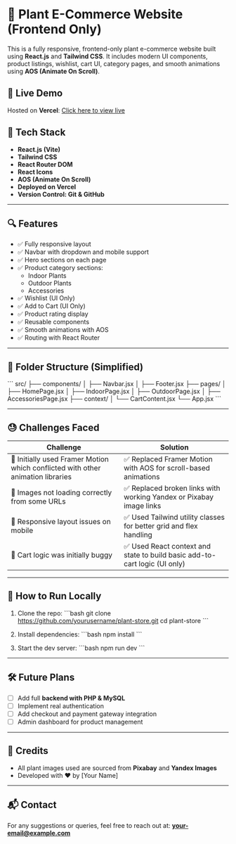 
# 🌿 Plant E-Commerce Website (Frontend Only)

This is a fully responsive, frontend-only plant e-commerce website built using **React.js** and **Tailwind CSS**. It includes modern UI components, product listings, wishlist, cart UI, category pages, and smooth animations using **AOS (Animate On Scroll)**.

## 🚀 Live Demo

Hosted on **Vercel**: [Click here to view live](https://your-vercel-link.vercel.app)

## 📁 Tech Stack

- **React.js (Vite)**
- **Tailwind CSS**
- **React Router DOM**
- **React Icons**
- **AOS (Animate On Scroll)**
- **Deployed on Vercel**
- **Version Control: Git & GitHub**

---

## 🔍 Features

- ✅ Fully responsive layout
- ✅ Navbar with dropdown and mobile support
- ✅ Hero sections on each page
- ✅ Product category sections:
  - Indoor Plants
  - Outdoor Plants
  - Accessories
- ✅ Wishlist (UI Only)
- ✅ Add to Cart (UI Only)
- ✅ Product rating display
- ✅ Reusable components
- ✅ Smooth animations with AOS
- ✅ Routing with React Router

---

## 📄 Folder Structure (Simplified)

\`\`\`
src/
├── components/
│   ├── Navbar.jsx
│   ├── Footer.jsx
├── pages/
│   ├── HomePage.jsx
│   ├── IndoorPage.jsx
│   ├── OutdoorPage.jsx
│   ├── AccessoriesPage.jsx
├── context/
│   └── CartContent.jsx
└── App.jsx
\`\`\`

---

## 😓 Challenges Faced

| Challenge | Solution |
|----------|----------|
| 🛑 Initially used Framer Motion which conflicted with other animation libraries | ✅ Replaced Framer Motion with AOS for scroll-based animations |
| 🛑 Images not loading correctly from some URLs | ✅ Replaced broken links with working Yandex or Pixabay image links |
| 🛑 Responsive layout issues on mobile | ✅ Used Tailwind utility classes for better grid and flex handling |
| 🛑 Cart logic was initially buggy | ✅ Used React context and state to build basic add-to-cart logic (UI only) |

---

## 🔧 How to Run Locally

1. Clone the repo:
   \`\`\`bash
   git clone https://github.com/yourusername/plant-store.git
   cd plant-store
   \`\`\`

2. Install dependencies:
   \`\`\`bash
   npm install
   \`\`\`

3. Start the dev server:
   \`\`\`bash
   npm run dev
   \`\`\`

---

## 🛠️ Future Plans

- [ ] Add full **backend with PHP & MySQL**
- [ ] Implement real authentication
- [ ] Add checkout and payment gateway integration
- [ ] Admin dashboard for product management

---

## 🙌 Credits

- All plant images used are sourced from **Pixabay** and **Yandex Images**
- Developed with ❤️ by [Your Name]

---

## 📬 Contact

For any suggestions or queries, feel free to reach out at: **your-email@example.com**
